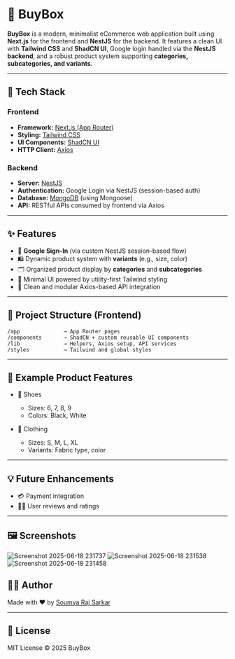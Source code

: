 # 🛒 BuyBox

**BuyBox** is a modern, minimalist eCommerce web application built using **Next.js** for the frontend and **NestJS** for the backend. It features a clean UI with **Tailwind CSS** and **ShadCN UI**, Google login handled via the **NestJS backend**, and a robust product system supporting **categories, subcategories, and variants**.

---

## 🚀 Tech Stack

### Frontend
- **Framework:** [Next.js (App Router)](https://nextjs.org/)
- **Styling:** [Tailwind CSS](https://tailwindcss.com/)
- **UI Components:** [ShadCN UI](https://ui.shadcn.com/)
- **HTTP Client:** [Axios](https://axios-http.com/)

### Backend
- **Server:** [NestJS](https://nestjs.com/)
- **Authentication:** Google Login via NestJS (session-based auth)
- **Database:** [MongoDB](https://www.mongodb.com/) (using Mongoose)
- **API:** RESTful APIs consumed by frontend via Axios

---

## ✨ Features

- 🔐 **Google Sign-In** (via custom NestJS session-based flow)
- 🛍️ Dynamic product system with **variants** (e.g., size, color)
- 🗂️ Organized product display by **categories** and **subcategories**
- 💬 Minimal UI powered by utility-first Tailwind styling
- 🔄 Clean and modular Axios-based API integration

---

## 📁 Project Structure (Frontend)

```
/app              → App Router pages
/components       → ShadCN + custom reusable UI components
/lib              → Helpers, Axios setup, API services
/styles           → Tailwind and global styles
```

---

## 🧾 Example Product Features

- 👟 Shoes
  - Sizes: 6, 7, 8, 9
  - Colors: Black, White

- 👕 Clothing
  - Sizes: S, M, L, XL
  - Variants: Fabric type, color

---

## 💡 Future Enhancements

- 💳 Payment integration
- 🧑‍💬 User reviews and ratings

---

## 🖼️ Screenshots

![Screenshot 2025-06-18 231737](https://github.com/user-attachments/assets/093de6d0-76cd-4e9e-9501-13a299e8d840)
![Screenshot 2025-06-18 231538](https://github.com/user-attachments/assets/7e55b6cb-4d61-47d3-8ff7-82790ef72163)
![Screenshot 2025-06-18 231458](https://github.com/user-attachments/assets/36de7c76-0a77-4263-a671-8087a5126986)


## 🧑‍💻 Author

Made with ❤️ by [Soumya Raj Sarkar](https://github.com/Snaju003)

---

## 📄 License

MIT License © 2025 BuyBox

